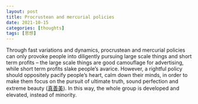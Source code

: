 ```yaml
---
layout: post
title: Procrustean and mercurial policies
date: 2021-10-15
categories: [thoughts]
tags: [思想]
---
```


Through fast variations and dynamics, procrustean and mercurial policies can only provoke people into diligently pursuing large scale things and short term profits – the large scale things are good camouflage for advertising, while short term profits slake people’s avarice. However, a rightful policy should oppositely pacify people’s heart, calm down their minds, in order to make them focus on the pursuit of ultimate truth, sound perfection and extreme beauty ([真善美](https://book.douban.com/subject/26295205/)). In this way, the whole group is developed and elevated, instead of minority.
